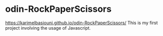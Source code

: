 # odin-RockPaperScissors
https://karimelbasiouni.github.io/odin-RockPaperScissors/
This is my first project involving the usage of Javascript.
